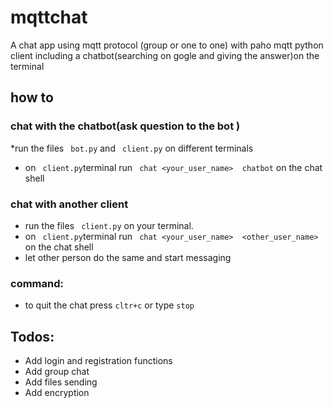 # mqttchat
A chat app using mqtt protocol (group or one to one) with paho mqtt python client
including a chatbot(searching on gogle and giving the answer)on the terminal

## how to 

### chat with the chatbot(ask question to the bot )
 *run the files ``` bot.py``` and ``` client.py``` on different terminals
 * on ``` client.py```terminal  run  ``` chat <your_user_name>  chatbot``` on the chat shell


### chat  with another client
  * run the files ``` client.py``` on your terminal.
  * on ``` client.py```terminal  run  ``` chat <your_user_name>  <other_user_name>``` on the chat shell
  * let other person do the same and start messaging

### command:
  * to quit the chat press ```cltr+c``` or type ```stop``` 
  
## Todos:
 * Add login and registration functions
 * Add group chat
 * Add files sending
 * Add encryption
